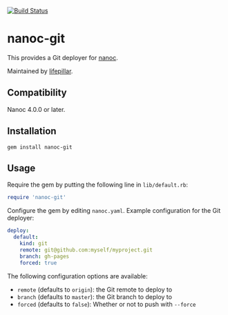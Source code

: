 [![Build Status](https://travis-ci.org/nanoc/nanoc-git.png)](https://travis-ci.org/nanoc/nanoc-git)

# nanoc-git

This provides a Git deployer for [nanoc](http://nanoc.ws).

Maintained by [lifepillar](https://github.com/lifepillar).

## Compatibility

Nanoc 4.0.0 or later.

## Installation

`gem install nanoc-git`

## Usage

Require the gem by putting the following line in `lib/default.rb`:

```ruby
require 'nanoc-git'
```

Configure the gem by editing `nanoc.yaml`. Example configuration for the Git
deployer:

```yaml
deploy:
  default:
    kind: git
    remote: git@github.com:myself/myproject.git
    branch: gh-pages
    forced: true
```

The following configuration options are available:

* `remote` (defaults to `origin`): the Git remote to deploy to
* `branch` (defaults to `master`): the Git branch to deploy to
* `forced` (defaults to `false`): Whether or not to push with `--force`

